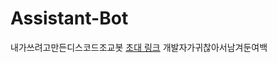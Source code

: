 # Assistant-Bot
내가쓰려고만든디스코드조교봇
<a href="https://discord.com/oauth2/authorize?client_id=803632194076540988&scope=bot">초대 링크</a>
개발자가귀찮아서남겨둔여백
